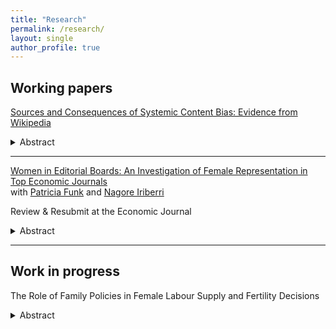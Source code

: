 ```yaml
--- 
title: "Research" 
permalink: /research/ 
layout: single 
author_profile: true 
---
```

## Working papers

[Sources and Consequences of Systemic Content Bias: Evidence from Wikipedia](https://nicolevenus.github.io/assets/NVenus_systemic_content_bias.pdf)

<details>
<summary>Abstract</summary>
<sub>
This paper examines the systemic bias against female scholars in Wikipedia content. Based on Wikipedia meta-data matched with rich panel data on a large sample of economists, psychologists and mathematicians, I estimate the gender gap in the likelihood that scholars receive a biographical entry conditioning on Wikipedia's own metric of relevance, the notability criteria. I show that while female economists are unconditionally around half as likely to have a biographical entry than their male colleagues, the gender gap in representation reduces to 9% conditioning on the notability criteria. This gap is even larger in psychology and reversed in mathematics. Over time the conditional gender gap in the representation of economists has closed, supported by Wikipedia editors organized in grassroots activist groups aimed at combating systemic bias on the platform. Leveraging the staggered introduction of a new content translation tool across language editions to predict page creations, I estimate the causal effect of having a biographical entry on Wikipedia on a researcher's news mentions. My findings underscore the importance of systemic biases: having a Wikipedia biography generates two additional news mentions per year. This demonstrates that content biases on digital knowledge platforms have implications that extend far beyond the platforms themselves, affecting which scientific knowledge is transmitted to a wider audience.
</sub>
</details>

---

[Women in Editorial Boards: An Investigation of Female Representation in Top Economic Journals](https://nicolevenus.github.io/assets/editor_gender_FunkIriberriVenus.pdf)  
with [Patricia Funk](https://sites.google.com/site/patriciafelicitasfunk/patricia-funks-research-webpage) and [Nagore Iriberri](https://sites.google.com/site/nagoreiriberri/)

Review & Resubmit at the Economic Journal

<details>
<summary>Abstract</summary>
<sub>
We study the evolution of female representation in editorial roles for 15 top journals in economics from 1960 to 2019. We first document that the share of women in editorial roles has steadily increased over the past six decades. Second, we investigate whether this increase is due to an expansion of the pool of qualified female economists, or due to a change in the preference for appointing women. We find evidence for both using a large database on detailed CVs of more than 37,000 economists. Third, we study the implications of female editors on topic diversity, the quality of accepted papers and potential trickle down effects on female authors' publishing prospects. Finally, to understand whether there are gender gaps in the probability of being offered and/or of accepting editorial positions, we administer a large-scale survey among most prominent scholars in economics. We only find evidence for the offering channel.
</sub>
</details>

---

## Work in progress

The Role of Family Policies in Female Labour Supply and Fertility Decisions

<details>
<summary>Abstract</summary>
<sub>
This paper investigates the role of family policies—in particular child-related taxes and transfers, along with public childcare provision and subsidization—in fertility and female labour supply decisions. I develop, quantify and solve a life-cycle model with human capital accumulation, featuring heterogeneous households that jointly make fertility and labour supply decisions, conditional on their national family policy environment. The model is calibrated based on tax-transfer functions from the OECD Tax-Benefit model and childcare expenditure data. Using this framework, I first demonstrate that revenue-neutral reallocations from child cash benefits to childcare subsidies can increase both fertility rates and female labour supply, if the elasticity of substitution between maternal and market-provided care is sufficiently high. Second, I assess the extent to which differences in family policies explain the cross-country variation in fertility rates and women's effective hours worked by simulating counterfactual policy environments. An elasticity of substitution of 5 best predicts both fertility and female labour supply across countries, with family policies accounting for 11% of the variation in fertility rates and 5% of the variation in women’s hours worked.
</sub>
</details>
